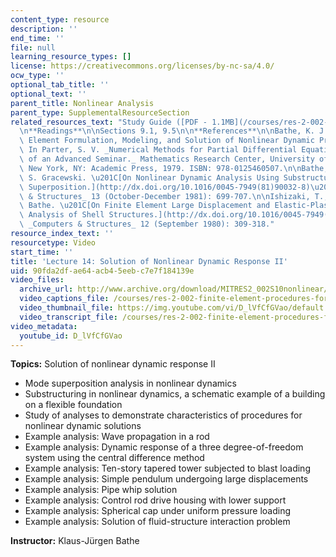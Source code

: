 ```yaml
---
content_type: resource
description: ''
end_time: ''
file: null
learning_resource_types: []
license: https://creativecommons.org/licenses/by-nc-sa/4.0/
ocw_type: ''
optional_tab_title: ''
optional_text: ''
parent_title: Nonlinear Analysis
parent_type: SupplementalResourceSection
related_resources_text: "Study Guide ([PDF - 1.1MB](/courses/res-2-002-finite-element-procedures-for-solids-and-structures-spring-2010/resources/mitres2_002s10_lec14))\n\
  \n**Readings**\n\nSections 9.1, 9.5\n\n**References**\n\nBathe, K. J. \u201CFinite\
  \ Element Formulation, Modeling, and Solution of Nonlinear Dynamic Problems.\u201D\
  \ In Parter, S. V. _Numerical Methods for Partial Differential Equations: Proceedings\
  \ of an Advanced Seminar._ Mathematics Research Center, University of Wisconsin-Madison.\
  \ New York, NY: Academic Press, 1979. ISBN: 978-0125460507.\n\nBathe, K. J., and\
  \ S. Gracewski. \u201C[On Nonlinear Dynamic Analysis Using Substructuring and Mode\
  \ Superposition.](http://dx.doi.org/10.1016/0045-7949(81)90032-8)\u201D _Computers\
  \ & Structures_ 13 (October-December 1981): 699-707.\n\nIshizaki, T., and K. J.\
  \ Bathe. \u201C[On Finite Element Large Displacement and Elastic-Plastic Dynamic\
  \ Analysis of Shell Structures.](http://dx.doi.org/10.1016/0045-7949(80)90029-2)\u201D\
  \ _Computers & Structures_ 12 (September 1980): 309-318."
resource_index_text: ''
resourcetype: Video
start_time: ''
title: 'Lecture 14: Solution of Nonlinear Dynamic Response II'
uid: 90fda2df-ae64-acb4-5eeb-c7e7f184139e
video_files:
  archive_url: http://www.archive.org/download/MITRES2_002S10nonlinear/MITRES2_002S10nonlinear_lec14_300k.mp4
  video_captions_file: /courses/res-2-002-finite-element-procedures-for-solids-and-structures-spring-2010/6bc8d9273979519eb543a95fc97bd40a_D_lVfCfGVao.vtt
  video_thumbnail_file: https://img.youtube.com/vi/D_lVfCfGVao/default.jpg
  video_transcript_file: /courses/res-2-002-finite-element-procedures-for-solids-and-structures-spring-2010/0717f267838d8832eea65f24267c9c54_D_lVfCfGVao.pdf
video_metadata:
  youtube_id: D_lVfCfGVao
---
```


**Topics:** Solution of nonlinear dynamic response II

*   Mode superposition analysis in nonlinear dynamics
*   Substructuring in nonlinear dynamics, a schematic example of a building on a flexible foundation
*   Study of analyses to demonstrate characteristics of procedures for nonlinear dynamic solutions
*   Example analysis: Wave propagation in a rod
*   Example analysis: Dynamic response of a three degree-of-freedom system using the central difference method
*   Example analysis: Ten-story tapered tower subjected to blast loading
*   Example analysis: Simple pendulum undergoing large displacements
*   Example analysis: Pipe whip solution
*   Example analysis: Control rod drive housing with lower support
*   Example analysis: Spherical cap under uniform pressure loading
*   Example analysis: Solution of fluid-structure interaction problem

**Instructor:** Klaus-Jürgen Bathe

